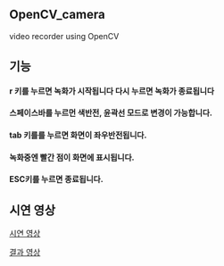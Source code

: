 ## OpenCV_camera
video recorder using OpenCV

## 기능

#### r 키를 누르면 녹화가 시작됩니다 다시 누르면 녹화가 종료됩니다

#### 스페이스바를 누르먼 색반전, 윤곽선 모드로 변경이 가능합니다.

#### tab 키를를 누르면 화면이 좌우반전됩니다.

#### 녹화중엔 빨간 점이 화면에 표시됩니다.

#### ESC키를 누르면 종료됩니다.

## 시연 영상

 [시연 영상](https://youtu.be/5zDR8m5apMQ)

 [결과 영상](https://youtu.be/R_6P3b0SaKk)